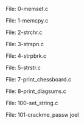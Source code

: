 File: 0-memset.c

File: 1-memcpy.c

File: 2-strchr.c

File: 3-strspn.c

File: 4-strpbrk.c

File: 5-strstr.c

File: 7-print_chessboard.c

File: 8-print_diagsums.c

File: 100-set_string.c

File: 101-crackme_passw
joel